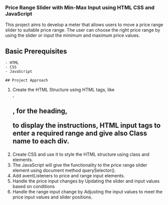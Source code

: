 ### Price Range Slider with Min-Max Input using HTML CSS and JavaScript
This project aims to develop a meter that allows users to move a price range slider to suitable price range. The user can choose the right price range by using the slider or input the minimum and maximum price values.

## Basic Prerequisites
```
- HTML 
- CSS
- JavaScript

## Project Approach
```
1. Create the HTML Structure using HTML tags, like <div>, <h2>, for the heading, <p> to display the instructions, HTML input tags to enter a required range and give also Class name to each div.
2. Create CSS and use it to style the HTML structure using class and elements.
3. The JavaScript will give the functionality to the price range slider element using document method querySelector().
4. Add aventListeners to price and range input elements.
5. Handle the price input changes by Updating the slider and input values based on conditions
6. Handle the range input change by Adjusting the input values to meet the price input values and slider positions. 